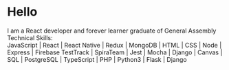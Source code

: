 <h1>Hello</h1>

I am a React developer and forever learner graduate of General Assembly
<br/>
Technical Skills:<br/>
JavaScript | React | React Native | Redux | MongoDB | HTML | CSS | Node | Express | Firebase TestTrack | SpiraTeam | Jest | Mocha | Django | Canvas | SQL | PostgreSQL | TypeScript | PHP | Python3 | Flask | Django 




